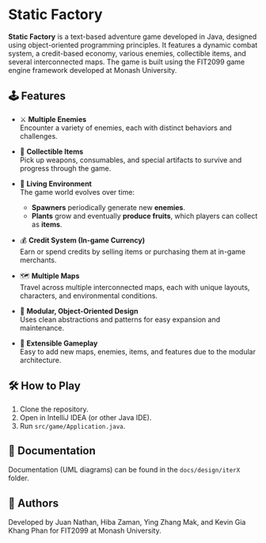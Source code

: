 # Static Factory

**Static Factory** is a text-based adventure game developed in Java, designed using object-oriented programming principles.
It features a dynamic combat system, a credit-based economy, various enemies, collectible items, and several interconnected maps. The game is built using the FIT2099 game engine framework developed at Monash University.

## 🕹️ Features

- ⚔️ **Multiple Enemies**  
  Encounter a variety of enemies, each with distinct behaviors and challenges.

- 🎒 **Collectible Items**  
  Pick up weapons, consumables, and special artifacts to survive and progress through the game.

- 🌿 **Living Environment**  
  The game world evolves over time:  
  - **Spawners** periodically generate new **enemies**.  
  - **Plants** grow and eventually **produce fruits**, which players can collect as **items**.

- 💰 **Credit System (In-game Currency)**  
  Earn or spend credits by selling items or purchasing them at in-game merchants.

- 🗺️ **Multiple Maps**  
  Travel across multiple interconnected maps, each with unique layouts, characters, and environmental conditions.

- 🧱 **Modular, Object-Oriented Design**  
  Uses clean abstractions and patterns for easy expansion and maintenance.

- 🧩 **Extensible Gameplay**  
  Easy to add new maps, enemies, items, and features due to the modular architecture.

## 🛠️ How to Play

1. Clone the repository.
2. Open in IntelliJ IDEA (or other Java IDE).
3. Run `src/game/Application.java`.

## 📄 Documentation

Documentation (UML diagrams) can be found in the `docs/design/iterX` folder.

## 👥 Authors

Developed by Juan Nathan, Hiba Zaman, Ying Zhang Mak, and Kevin Gia Khang Phan for FIT2099 at Monash University.
